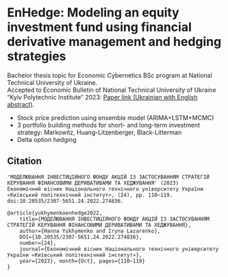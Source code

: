 # EnHedge: Modeling an equity investment fund using financial derivative management and hedging strategies
Bachelor thesis topic for Economic Cybernetics BSc program at National Technical University of Ukraine. <br>
Accepted to Economic Bulletin of National Technical University of Ukraine “Kyiv Polytechnic Institute” 2023: [Paper link (Ukrainian with English abstract)](https://ev.fmm.kpi.ua/article/view/274836).

* Stock price prediction using ensemble model (ARIMA+LSTM+MCMC)
* 3 portfolio building methods for short- and long-term investment strategy: Markowitz, Huang-Litzenberger, Black-Litterman
* Delta option hedging

## Citation

```
'МОДЕЛЮВАННЯ ІНВЕСТИЦІЙНОГО ФОНДУ АКЦІЙ ІЗ ЗАСТОСУВАННЯМ СТРАТЕГІЙ КЕРУВАННЯ ФІНАНСОВИМИ ДЕРИВАТИВАМИ ТА ХЕДЖУВАННЯ' (2023)
Економічний вісник Національного технічного університету України «Київський політехнічний інститут», (24), pp. 110–119.
doi:10.20535/2307-5651.24.2022.274836. 
```

```
@article{yukhymenkoenhedge2022,
    title={МОДЕЛЮВАННЯ ІНВЕСТИЦІЙНОГО ФОНДУ АКЦІЙ ІЗ ЗАСТОСУВАННЯМ СТРАТЕГІЙ КЕРУВАННЯ ФІНАНСОВИМИ ДЕРИВАТИВАМИ ТА ХЕДЖУВАННЯ}, 
    author={Hanna Yukhymenko and Iryna Lazarenko},
    DOI={10.20535/2307-5651.24.2022.274836},
    number={24},
    journal={Економічний вісник Національного технічного університету України «Київський політехнічний інститут»},
    year={2023}, month={Oct}, pages={110–119}
} 
```
